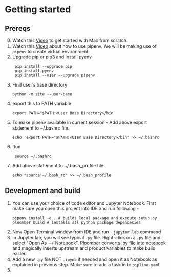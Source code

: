 Getting started
===============

## Prereqs
0. Watch this [Video](https://www.youtube.com/watch?v=GH4TonRGL4o) to get started with Mac from scratch.
1. Watch this [Video](https://www.youtube.com/watch?v=5HUL5lWkEyg) about how to use pipenv. We will be making use of  `pipenv` to create virtual environment.
2. Upgrade pip or pip3 and install pyenv
    ```
     pip install --upgrade pip
     pip install pyenv
     pip install --user --upgrade pipenv
    ```
3. Find user’s base directory
    ```
    python -m site --user-base
   ```
4. export this to PATH variable
    ```
    export PATH="$PATH:<User Base Directory>/bin
   ```
5. To make pipenv available in current session - Add above export statement to ~/.bashrc file. 
    ```
    echo 'export PATH="$PATH:<User Base Directory>/bin' >> ~/.bashrc
   ```
6. Run 
   ```
    source ~/.bashrc
   ``` 
7. Add above statement to ~/.bash_profile file.
    ```
    echo "source ~/.bash_rc" >> ~/.bash_profile
    ```

## Development and build
1. You can use your choice of code editor and Jupyter Notebook. First make sure you open this project into IDE and run following - 
    ```
   pipenv install -e . # builds local package and execute setup.py
   ploomber build # installs all python package dependecies
   ```
2. Now Open Terminal window from IDE and run - `jupyter lab` command
3. In Jupyter lab, you will see typical `.py` file. Right-click on a `.py` file and select "Open As --> Notebook". Ploomber converts .py file into notebook and magically inserts upstream and product variables to make build easier.
4. Add a new `.py` file NOT `.ipynb` if needed and open it as Notebook as explained in previous step. Make sure to add a task in to `pipline.yaml`
5. 


